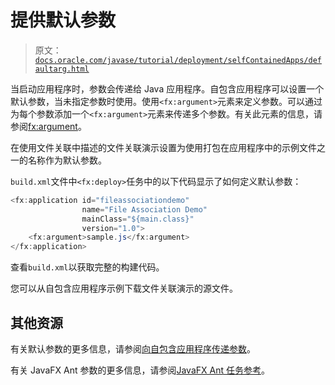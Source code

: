 # 提供默认参数

> 原文：[`docs.oracle.com/javase/tutorial/deployment/selfContainedApps/defaultarg.html`](https://docs.oracle.com/javase/tutorial/deployment/selfContainedApps/defaultarg.html)

当启动应用程序时，参数会传递给 Java 应用程序。自包含应用程序可以设置一个默认参数，当未指定参数时使用。使用`<fx:argument>`元素来定义参数。可以通过为每个参数添加一个`<fx:argument>`元素来传递多个参数。有关此元素的信息，请参阅[<fx:argument>](https://docs.oracle.com/javase/8/docs/technotes/guides/deploy/javafx_ant_task_reference.html#JSDPG528)。

在使用文件关联中描述的文件关联演示设置为使用打包在应用程序中的示例文件之一的名称作为默认参数。

`build.xml`文件中`<fx:deploy>`任务中的以下代码显示了如何定义默认参数：

```java
<fx:application id="fileassociationdemo"
                name="File Association Demo"
                mainClass="${main.class}"
                version="1.0">
    <fx:argument>sample.js</fx:argument>
</fx:application>

```

查看`build.xml`以获取完整的构建代码。

您可以从自包含应用程序示例下载文件关联演示的源文件。

## 其他资源

有关默认参数的更多信息，请参阅[向自包含应用程序传递参数](https://docs.oracle.com/javase/8/docs/technotes/guides/deploy/self-contained-packaging.html#JSDPG995)。

有关 JavaFX Ant 参数的更多信息，请参阅[JavaFX Ant 任务参考](https://docs.oracle.com/javase/8/docs/technotes/guides/deploy/javafx_ant_task_reference.html)。
